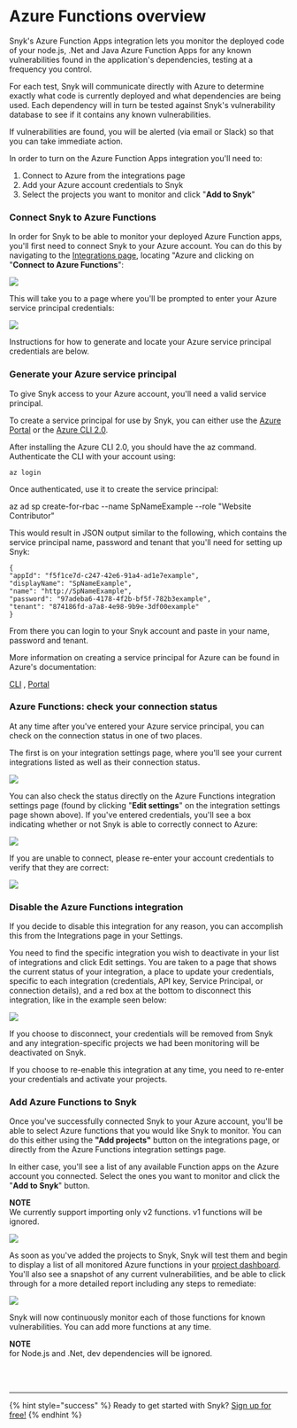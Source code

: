 # Azure Functions overview

Snyk's Azure Function Apps integration lets you monitor the deployed code of your node.js, .Net and Java Azure Function Apps for any known vulnerabilities found in the application's dependencies, testing at a frequency you control.

For each test, Snyk will communicate directly with Azure to determine exactly what code is currently deployed and what dependencies are being used. Each dependency will in turn be tested against Snyk's vulnerability database to see if it contains any known vulnerabilities.

If vulnerabilities are found, you will be alerted \(via email or Slack\) so that you can take immediate action.

In order to turn on the Azure Function Apps integration you'll need to:

1. Connect to Azure from the integrations page
2. Add your Azure account credentials to Snyk
3. Select the projects you want to monitor and click "**Add to Snyk**"

### **Connect Snyk to Azure Functions**

In order for Snyk to be able to monitor your deployed Azure Function apps, you'll first need to connect Snyk to your Azure account. You can do this by navigating to the [Integrations page](https://app.snyk.io/integrations), locating "Azure and clicking on "**Connect to Azure Functions**":

![](../../.gitbook/assets/image%20%2828%29.png)

This will take you to a page where you'll be prompted to enter your Azure service principal credentials:

![](../../.gitbook/assets/image%20%2829%29.png)

Instructions for how to generate and locate your Azure service principal credentials are below.

### **Generate your Azure service principal**

To give Snyk access to your Azure account, you'll need a valid service principal.

To create a service principal for use by Snyk, you can either use the [Azure Portal](https://portal.azure.com/) or the [Azure CLI 2.0](https://docs.microsoft.com/en-us/cli/azure/install-azure-cli).

After installing the Azure CLI 2.0, you should have the az command. Authenticate the CLI with your account using:

`az login`

Once authenticated, use it to create the service principal:

az ad sp create-for-rbac --name SpNameExample --role "Website Contributor"

This would result in JSON output similar to the following, which contains the service principal name, password and tenant that you'll need for setting up Snyk:

```text
{
"appId": "f5f1ce7d-c247-42e6-91a4-ad1e7example",
"displayName": "SpNameExample",
"name": "http://SpNameExample",
"password": "97adeba6-4178-4f2b-bf5f-782b3example",
"tenant": "874186fd-a7a8-4e98-9b9e-3df00example"
}
```

From there you can login to your Snyk account and paste in your name, password and tenant.

More information on creating a service principal for Azure can be found in Azure's documentation:

[CLI](https://docs.microsoft.com/en-us/cli/azure/create-an-azure-service-principal-azure-cli) , [Portal](https://docs.microsoft.com/en-us/azure/azure-resource-manager/resource-group-create-service-principal-portal)

### **Azure Functions: check your connection status**

At any time after you've entered your Azure service principal, you can check on the connection status in one of two places.

The first is on your integration settings page, where you'll see your current integrations listed as well as their connection status.

![](../../.gitbook/assets/image%20%2825%29.png)

You can also check the status directly on the Azure Functions integration settings page \(found by clicking "**Edit settings**" on the integration settings page shown above\). If you've entered credentials, you'll see a box indicating whether or not Snyk is able to correctly connect to Azure:

![](../../.gitbook/assets/image%20%2831%29.png)

If you are unable to connect, please re-enter your account credentials to verify that they are correct:

![](../../.gitbook/assets/image%20%2827%29.png)

### **Disable the Azure Functions integration**

If you decide to disable this integration for any reason, you can accomplish this from the Integrations page in your Settings.

You need to find the specific integration you wish to deactivate in your list of integrations and click Edit settings. You are taken to a page that shows the current status of your integration, a place to update your credentials, specific to each integration \(credentials, API key, Service Principal, or connection details\), and a red box at the bottom to disconnect this integration, like in the example seen below:

![](../../.gitbook/assets/image%20%2826%29.png)

If you choose to disconnect, your credentials will be removed from Snyk and any integration-specific projects we had been monitoring will be deactivated on Snyk.

If you choose to re-enable this integration at any time, you need to re-enter your credentials and activate your projects.

### **Add Azure Functions to Snyk**

Once you've successfully connected Snyk to your Azure account, you'll be able to select Azure functions that you would like Snyk to monitor. You can do this either using the **"Add projects"** button on the integrations page, or directly from the Azure Functions integration settings page.

In either case, you'll see a list of any available Function apps on the Azure account you connected. Select the ones you want to monitor and click the "**Add to Snyk**" button.

**NOTE**  
We currently support importing only v2 functions. v1 functions will be ignored.

![](../../.gitbook/assets/image%20%2830%29.png)

As soon as you've added the projects to Snyk, Snyk will test them and begin to display a list of all monitored Azure functions in your [project dashboard](https://app.snyk.io/projects). You'll also see a snapshot of any current vulnerabilities, and be able to click through for a more detailed report including any steps to remediate:

![](../../.gitbook/assets/image%20%2832%29.png)

Snyk will now continuously monitor each of those functions for known vulnerabilities. You can add more functions at any time.

**NOTE**  
for Node.js and .Net, dev dependencies will be ignored.

 
<br><br><hr>

{% hint style="success" %}
Ready to get started with Snyk? [Sign up for free!](https://snyk.io/login?cta=sign-up&loc=footer&page=support_docs_page)
{% endhint %}
